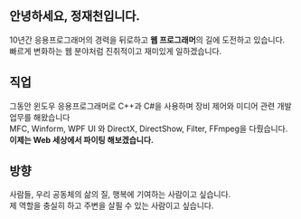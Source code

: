 ## 안녕하세요, 정재천입니다.
10년간 응용프로그래머의 경력을 뒤로하고 **웹 프로그래머**의 길에 도전하고 있습니다.<br>
빠르게 변화하는 웹 분야처럼 진취적이고 재미있게 일하겠습니다.

## 직업
그동안 윈도우 응용프로그래머로 C++과 C#을 사용하며 장비 제어와 미디어 관련 개발 업무를 해왔습니다<br>
MFC, Winform, WPF UI 와 DirectX, DirectShow, Filter, FFmpeg을 다뤘습니다.<br>
**이제는 Web 세상에서 파이팅 해보겠습니다.**

## 방향
사람들, 우리 공동체의 삶의 질, 행복에 기여하는 사람이고 싶습니다.<br>
제 역할을 충실히 하고 주변을 살필 수 있는 사람이고 싶습니다.
